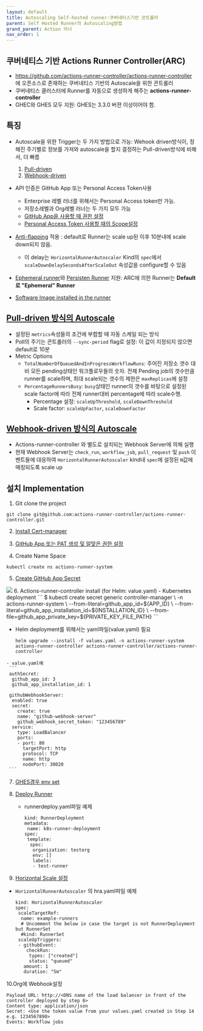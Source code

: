 ```yaml
---
layout: default
title: Autoscaling Self-hosted runner:쿠버네티스기반 콘트롤러
parent: Self Hosted Runner의 Autoscaling방법
grand_parent: Action 러너
nav_order: 1
---
```


## 쿠버네티스 기반 Actions Runner Controller(ARC)

 - https://github.com/actions-runner-controller/actions-runner-controller 에 오픈소스로 존재하는 쿠버네티스 기반의 Autoscale을 위한 콘트롤러
 - 쿠버네티스 클러스터에 Runner를 자동으로 생성하게 해주는 **actions-runner-controller**
 - GHEC와 GHES 모두 지원: GHES는 3.3.0 버젼 이상이어야 함.

## 특징
 - Autoscale을 위한 Trigger는 두 가지 방법으로 가능: Wehook driven방식이, 정해진 주기별로 정보를 가져와 autoscale을 할지 결정하는 Pull-driven방식에 비해서, 더 빠름 
   1. [Pull-driven](https://github.com/actions-runner-controller/actions-runner-controller#pull-driven-scaling)
   2. [Webhook-driven](https://github.com/actions-runner-controller/actions-runner-controller#webhook-driven-scaling)

 - API 인증은 GitHub App 또는 Personal Access Token사용 
   - Enterprise 레벨 러너를 위해서는 Personal Access token만 가능.
   - 저장소레벨과 Org레벨 러너는 두 가지 모두 가능
   - [GitHub App을 사용할 때 권한 설정](https://github.com/actions-runner-controller/actions-runner-controller#deploying-using-github-app-authentication)
   - [Personal Access Token 사용할 때의 Scope설정](https://github.com/actions-runner-controller/actions-runner-controller#deploying-using-pat-authentication)

 - [Anti-flapping](https://github.com/actions-runner-controller/actions-runner-controller#anti-flapping-configuration) 적용 : default로 Runner는 scale up된 이후 10분내에 scale down되지 않음. 
   - 이 delay는 `HorizontalRunnerAutoscaler` Kind의 `spec`에서 `scaleDownDelaySecondsAfterScaleOut` 속성값을 configure할 수 있음

 - [Ephemeral runner](https://github.com/actions-runner-controller/actions-runner-controller#webhook-driven-scaling)와 [Persisten Runner](https://github.com/actions-runner-controller/actions-runner-controller#persistent-runners) 지원: ARC에 의한 Runner는 **Default로 "Ephemeral" Runner**

 - [Software Image installed in the runner](https://github.com/actions-runner-controller/actions-runner-controller#stateful-runners)

## [Pull-driven 방식의 Autoscale](https://github.com/actions-runner-controller/actions-runner-controller#pull-driven-scaling)
 - 설정된 `metrics`속성들의 조건에 부합할 때 자동 스케일 되는 방식
 - Poll의 주기는 콘트롤러의 `--sync-period` flag로 설정: 이 값이 지정되지 않으면 default로 10분
 - Metric Options
   - `TotalNumberOfQueuedAndInProgressWorkflowRuns`: 주어진 저장소 갯수 대비 모든 pending상태인 워크플로우들의 숫자. 전체 Pending job의 갯수만큼 runner를 scale하며, 최대 scale되는 갯수의 제한은 `maxReplicas`에 설정
   - `PercentageRunnersBusy`: `busy`상태인 runner의 갯수를 바탕으로 설정된 scale factor에 따라 전체 runner대비 percentage에 따라 scale수행. 
     - Percentage 설정: `scaleUpThreshold`, `scaleDownThreshold`
     - Scale factor: `scaleUpFactor`, `scaleDownFactor`

## [Webhook-driven 방식의 Autoscale](https://github.com/actions-runner-controller/actions-runner-controller#webhook-driven-scaling)
  - Actions-runner-controller 와 별도로 설치되는 Webhook Server에 의해 실행
  - 현재 Webhook Server는 `check_run`, `workflow_job`, `pull_request` 및 `push` 이벤트들에 대응하여 `HorizontalRunnerAutoscaler` kind내 `spec`에 설정된 `N`값에 매칭되도록 scale up

## 설치 Implementation

1. Git clone the project 
  ```
  git clone git@github.com:actions-runner-controller/actions-runner-controller.git
  ```
2. [Install Cert-manager](https://github.com/actions-runner-controller/actions-runner-controller#installation)

3. [GitHub App 또는 PAT 생성 및 알맞은 권한 설정](https://github.com/actions-runner-controller/actions-runner-controller#setting-up-authentication-with-github-api)

4. Create Name Space

  ```
  kubectl create ns actions-runner-system
  ```
5. [Create GitHub App Secret](https://github.com/actions-runner-controller/actions-runner-controller#deploying-using-github-app-authentication)
  <img src="https://user-images.githubusercontent.com/230145/78968805-71777900-7b40-11ea-97e6-55c48dfc44ac.png">
6. Actions-runner-controller install (for Helm: value.yaml)
   - Kubernetes deployment
     ```
     $ kubectl create secret generic controller-manager \
       -n actions-runner-system \
       --from-literal=github_app_id=${APP_ID} \
       --from-literal=github_app_installation_id=${INSTALLATION_ID} \
       --from-file=github_app_private_key=${PRIVATE_KEY_FILE_PATH}
     ```  
   
   - Helm deployment를 위해서는 yaml파일(value.yaml) 필요 
     ````
     helm upgrade --install -f values.yaml -n actions-runner-system actions-runner-controller actions-runner-controller/actions-runner-controller
     ````
    - value.yaml예
     ```
     authSecret:
      github_app_id: 3
      github_app_installation_id: 1

     githubWebhookServer:
      enabled: true
      secret:
        create: true
        name: "github-webhook-server"
        github_webhook_secret_token: "123456789"
      service:
        type: LoadBalancer
        ports:
        - port: 80
          targetPort: http
          protocol: TCP
          name: http
          nodePort: 30020
     ```

7. [GHES경우 env set](https://github.com/actions-runner-controller/actions-runner-controller#github-enterprise-support)

8. [Deploy Runner](https://github.com/actions-runner-controller/actions-runner-controller#usage) 
   - runnerdeploy.yaml파일 예제
     ```
     kind: RunnerDeployment
     metadata:
      name: k8s-runner-deployment
     spec:
      template:
       spec:
        organization: testorg
        env: []
        labels:
        - test-runner
     ```

9. [Horizontal Scale 설정](https://github.com/actions-runner-controller/actions-runner-controller#webhook-driven-scaling)
  - `HorizontalRunnerAutoscaler` 의 hra.yaml파일 예제
     ```
     kind: HorizontalRunnerAutoscaler
     spec:
      scaleTargetRef:
       name: example-runners
       # Uncomment the below in case the target is not RunnerDeployment but RunnerSet
       #kind: RunnerSet
      scaleUpTriggers:
      - githubEvent:
         checkRun:
          types: ["created"]
          status: "queued"
        amount: 1
        duration: "5m"
     ```

10.Org에 Webhook설정
   ```
   Payload URL: http://<DNS name of the load balancer in front of the controller deployed by step 6>
   Content type: application/json
   Secret: <Use the token value from your values.yaml created in Step 14 e.g. 1234567890>
   Events: Workflow jobs
   ```